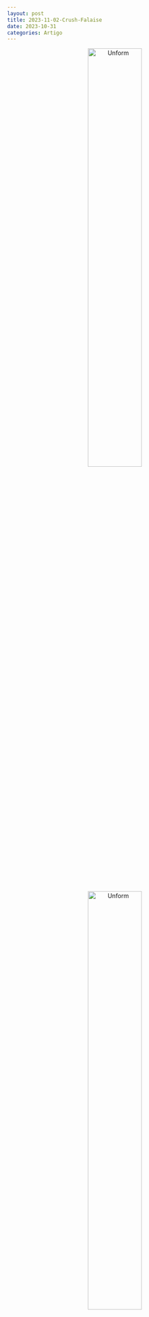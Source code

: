 ```yaml
---
layout: post
title: 2023-11-02-Crush-Falaise
date: 2023-10-31
categories: Artigo
---
```


<p align="center">
<img src="{{ site.baseurl }}/images/2023-11-02-Crush-Falaise.png" 
height="50%" width="50%" alt="Unform" />
</p>

<p align="center">
<img src="{{ site.baseurl }}/images/2023-11-02-Crush-Falaise.jpeg" 
height="50%" width="50%" alt="Unform" />
</p>




Analise sobre a musica

